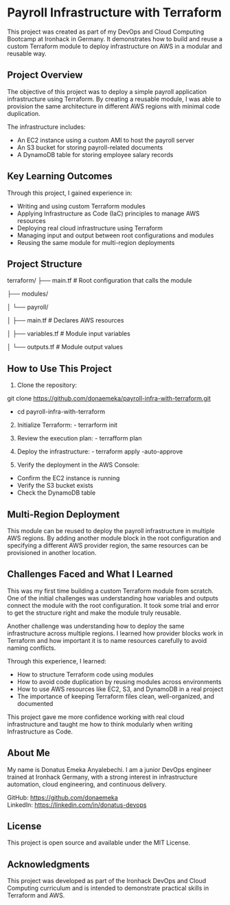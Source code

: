 # Payroll Infrastructure with Terraform

This project was created as part of my DevOps and Cloud Computing Bootcamp at Ironhack in Germany. It demonstrates how to build and reuse a custom Terraform module to deploy infrastructure on AWS in a modular and reusable way.

## Project Overview

The objective of this project was to deploy a simple payroll application infrastructure using Terraform. By creating a reusable module, I was able to provision the same architecture in different AWS regions with minimal code duplication.

The infrastructure includes:

- An EC2 instance using a custom AMI to host the payroll server
- An S3 bucket for storing payroll-related documents
- A DynamoDB table for storing employee salary records

## Key Learning Outcomes

Through this project, I gained experience in:

- Writing and using custom Terraform modules
- Applying Infrastructure as Code (IaC) principles to manage AWS resources
- Deploying real cloud infrastructure using Terraform
- Managing input and output between root configurations and modules
- Reusing the same module for multi-region deployments

## Project Structure

terraform/
├── main.tf # Root configuration that calls the module

├── modules/

│ └── payroll/

│ ├── main.tf # Declares AWS resources

│ ├── variables.tf # Module input variables

│ └── outputs.tf # Module output values


## How to Use This Project

1. Clone the repository:

git clone https://github.com/donaemeka/payroll-infra-with-terraform.git
- cd payroll-infra-with-terraform


2. Initialize Terraform: - terrarform init


3. Review the execution plan: - terrafform plan


4. Deploy the infrastructure: - terraform apply -auto-approve


5. Verify the deployment in the AWS Console:

- Confirm the EC2 instance is running
- Verify the S3 bucket exists
- Check the DynamoDB table

## Multi-Region Deployment

This module can be reused to deploy the payroll infrastructure in multiple AWS regions. By adding another module block in the root configuration and specifying a different AWS provider region, the same resources can be provisioned in another location.

## Challenges Faced and What I Learned

This was my first time building a custom Terraform module from scratch. One of the initial challenges was understanding how variables and outputs connect the module with the root configuration. It took some trial and error to get the structure right and make the module truly reusable.

Another challenge was understanding how to deploy the same infrastructure across multiple regions. I learned how provider blocks work in Terraform and how important it is to name resources carefully to avoid naming conflicts.

Through this experience, I learned:

- How to structure Terraform code using modules
- How to avoid code duplication by reusing modules across environments
- How to use AWS resources like EC2, S3, and DynamoDB in a real project
- The importance of keeping Terraform files clean, well-organized, and documented

This project gave me more confidence working with real cloud infrastructure and taught me how to think modularly when writing Infrastructure as Code.

## About Me

My name is Donatus Emeka Anyalebechi. I am a junior DevOps engineer trained at Ironhack Germany, with a strong interest in infrastructure automation, cloud engineering, and continuous delivery.

GitHub: https://github.com/donaemeka  
LinkedIn: https://linkedin.com/in/donatus-devops

## License

This project is open source and available under the MIT License.

## Acknowledgments

This project was developed as part of the Ironhack DevOps and Cloud Computing curriculum and is intended to demonstrate practical skills in Terraform and AWS.






